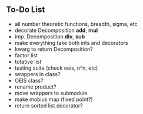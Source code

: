 ## To-Do List

* all number theoretic functions, breadth, sigma, etc
* decorate Decomposition __add__, __mul__
* imp. Decomposition.__div__, __sub__
* make everything take both ints and decorators
* kwarg to return Decomposition?
* factor list
* totative list
* testing suite (check oeis, n^n, etc)
* wrappers in class?
* OEIS class?
* rename product?
* move wrappers to submodule
* make mobius map (fixed point?)
* return sorted list decorator?
